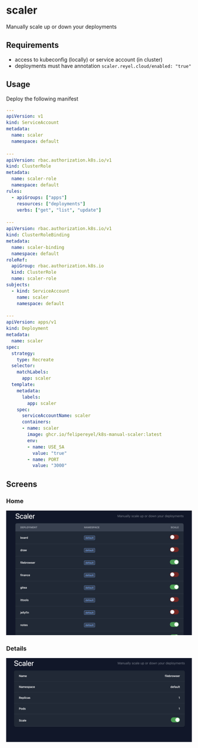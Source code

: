# scaler

Manually scale up or down your deployments

## Requirements

- access to kubeconfig (locally) or service account (in cluster)
- deployments must have annotation `scaler.reyel.cloud/enabled: "true"`


## Usage

Deploy the following manifest

```yaml
---
apiVersion: v1
kind: ServiceAccount
metadata:
  name: scaler
  namespace: default

---
apiVersion: rbac.authorization.k8s.io/v1
kind: ClusterRole
metadata:
  name: scaler-role
  namespace: default
rules:
  - apiGroups: ["apps"]
    resources: ["deployments"]
    verbs: ["get", "list", "update"]

---
apiVersion: rbac.authorization.k8s.io/v1
kind: ClusterRoleBinding
metadata:
  name: scaler-binding
  namespace: default
roleRef:
  apiGroup: rbac.authorization.k8s.io
  kind: ClusterRole
  name: scaler-role
subjects:
  - kind: ServiceAccount
    name: scaler
    namespace: default

---
apiVersion: apps/v1
kind: Deployment
metadata:
  name: scaler
spec:
  strategy:
    type: Recreate
  selector:
    matchLabels:
      app: scaler
  template:
    metadata:
      labels:
        app: scaler
    spec:
      serviceAccountName: scaler
      containers:
      - name: scaler
        image: ghcr.io/felipereyel/k8s-manual-scaler:latest
        env:
        - name: USE_SA
          value: "true"
        - name: PORT
          value: "3000"

```

## Screens

### Home
![screenshot](screenshot/list.png)

### Details
![screenshot](screenshot/details.png)
